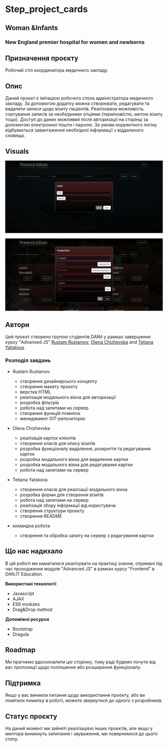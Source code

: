 # Step_project_cards

## Woman &Infants
### New England premier hospital for women and newborns

## Призначення проєкту
Робочий стіл координатора медичного закладу. 

## Опис
Даний проєкт є імітацією робочого стола адміністратора медичного закладу. За допомогою додатку можна створювати, редагувати та видаляти записи щодо візиту пацієнтів. Реалізована можливість сортування записів за необхідними опціями (терміновістю, метою візиту тощо). Доступ до даних можливий після авторизації на сторінці за допомогою електронної пошти і паролю. За умови корректного логіну відбувається завантаження необхідної інформації з віддаленого сховища.

## Visuals
![screenshots](./screenshots/%D0%A1%D0%BD%D0%B8%D0%BC%D0%BE%D0%BA%20%D1%8D%D0%BA%D1%80%D0%B0%D0%BD%D0%B0%202022-08-14%20212506.png)

![screenshots](./screenshots/%D0%A1%D0%BD%D0%B8%D0%BC%D0%BE%D0%BA%20%D1%8D%D0%BA%D1%80%D0%B0%D0%BD%D0%B0%202022-08-14%20212635.png)

## Автори
Цей проєкт створено групою студентів DANit у рамках завершення курсу "Advansed JS" [Rustam Rustamov](https://gitlab.com/rustammio), [Olena Chizhevska](https://gitlab.com/OlenaChi) and [Tetiana Yatskova](https://gitlab.com/t.yatskova).

### Розподіл завдань
+ Rustam Rustamov
    + створення дизайнерсього концепту
    + створення макету проєкту
    + верстка HTML
    + реалізація модального вікна для авторизації
    + розробка фільтрів
    + робота над запитами на сервер
    + створення функцій помилок
    + менеджмент GIT-репозиторію
     
+ Olena Chizhevska
    + реалізація карток клієнтів
    + створення класів для опису візитів
    + розробка функціоналу видалення, розкриття та редагування карток
    + розробка модального вікна для видалення картки
    + розробка модального вікна для редагування картки
    + робота над запитами на сервер

+ Tetiana Yatskova
    + створення класів для реалізації модального вікна
    + розробка форми для створення візитів
    + робота над запитами на сервер
    + реалізація збору інформації від користувача
    + створення структури проекту
    + створення README
  
+ командна робота
    + створення та обробка запиту на сервер з редагування картки
  
## Що нас надихало
В цій роботі ми намагалися реалізувати на практиці знання, отримані під час проходження модуля "Advanced JS" в рамках курсу "Frontend" в DAN.IT Education.

**Використані технології**
- Javascript
- AJAX
- ES6 modules
- Drag&Drop method

**Допоміжні ресурси**
- Bootstrap
- Dragula

## Roadmap
Ми прагнемо вдосконалити цю сторінку, тому раді будемо почути від вас пропозиції щодо поліпшення або розширення функціоналу.

## Підтримка
Якщо у вас виникли питання щодо використання проєкту, або ви помітили помилку в роботі, можете звернутися до одного з розробників.

## Статус проєкту
На даний момент ми зайняті реалізацією інших проєктів, але якщо у ментора виникнуть запитання і зауваження, ми повернемося до цього степу.